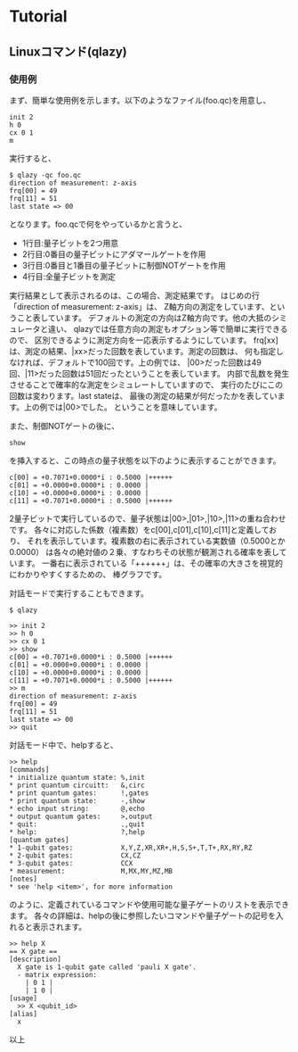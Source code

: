 Tutorial
========

## Linuxコマンド(qlazy)

### 使用例

まず、簡単な使用例を示します。以下のようなファイル(foo.qc)を用意し、

    init 2
    h 0
    cx 0 1
    m

実行すると、

    $ qlazy -qc foo.qc
    direction of measurement: z-axis
    frq[00] = 49
    frq[11] = 51
    last state => 00

となります。foo.qcで何をやっているかと言うと、

* 1行目:量子ビットを2つ用意
* 2行目:0番目の量子ビットにアダマールゲートを作用
* 3行目:0番目と1番目の量子ビットに制御NOTゲートを作用
* 4行目:全量子ビットを測定

実行結果として表示されるのは、この場合、測定結果です。
はじめの行「direction of measurement: z-axis」は、
Z軸方向の測定をしています、ということ表しています。
デフォルトの測定の方向はZ軸方向です。他の大抵のシミュレータと違い、
qlazyでは任意方向の測定もオプション等で簡単に実行できるので、
区別できるように測定方向を一応表示するようにしています。
frq[xx]は、測定の結果、|xx>だった回数を表しています。測定の回数は、
何も指定しなければ、デフォルトで100回です。上の例では、
|00>だった回数は49回、|11>だった回数は51回だったということを表しています。
内部で乱数を発生させることで確率的な測定をシミュレートしていますので、
実行のたびにこの回数は変わります。last stateは、
最後の測定の結果が何だったかを表しています。上の例では|00>でした。
ということを意味しています。

また、制御NOTゲートの後に、

    show

を挿入すると、この時点の量子状態を以下のように表示することができます。

    c[00] = +0.7071+0.0000*i : 0.5000 |++++++
    c[01] = +0.0000+0.0000*i : 0.0000 |
    c[10] = +0.0000+0.0000*i : 0.0000 |
    c[11] = +0.7071+0.0000*i : 0.5000 |++++++

2量子ビットで実行しているので、量子状態は|00>,|01>,|10>,|11>の重ね合わせです。
各々に対応した係数（複素数）をc[00],c[01],c[10],c[11]と定義しており、
それを表示しています。複素数の右に表示されている実数値（0.5000とか0.0000）
は各々の絶対値の２乗、すなわちその状態が観測される確率を表しています。
一番右に表示されている「++++++」は、その確率の大きさを視覚的にわかりやすくするための、
棒グラフです。

対話モードで実行することもできます。

    $ qlazy
	
	>> init 2
	>> h 0
	>> cx 0 1
	>> show
    c[00] = +0.7071+0.0000*i : 0.5000 |++++++
    c[01] = +0.0000+0.0000*i : 0.0000 |
    c[10] = +0.0000+0.0000*i : 0.0000 |
    c[11] = +0.7071+0.0000*i : 0.5000 |++++++
	>> m
    direction of measurement: z-axis
    frq[00] = 49
    frq[11] = 51
    last state => 00
	>> quit

対話モード中で、helpすると、

	>> help
    [commands]
    * initialize quantum state: %,init
    * print quantum circuitt:   &,circ                                                       
    * print quantum gates:      !,gates
    * print quantum state:      -,show
    * echo input string:        @,echo
    * output quantum gates:     >,output
    * quit:                     .,quit
    * help:                     ?,help
    [quantum gates]
    * 1-qubit gates:            X,Y,Z,XR,XR+,H,S,S+,T,T+,RX,RY,RZ
    * 2-qubit gates:            CX,CZ
    * 3-qubit gates:            CCX
    * measurement:              M,MX,MY,MZ,MB
    [notes]
    * see 'help <item>', for more information

のように、定義されているコマンドや使用可能な量子ゲートのリストを表示できます。
各々の詳細は、helpの後に参照したいコマンドや量子ゲートの記号を入れると表示されます。

    >> help X
    == X gate ==
    [description]
      X gate is 1-qubit gate called 'pauli X gate'.
      - matrix expression:
        | 0 1 |
        | 1 0 |
    [usage]
      >> X <qubit_id>
    [alias]
      x

以上
